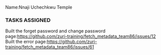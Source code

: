 Name:Nnaji Uchechkwu Temple

### TASKS ASSIGNED
Built the forget password and change password page:https://github.com/zuri-training/fetch_metadata_team86/issues/12
Built the error page:https://github.com/zuri-training/fetch_metadata_team86/issues/61
